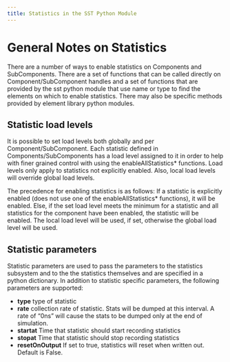 ```yaml
---
title: Statistics in the SST Python Module
---
```


<!---
SAND2022-6843 O
Source: sst-documentation/manuals/python
--->

# General Notes on Statistics

There are a number of ways to enable statistics on Components and SubComponents. There are a set of functions that can be called directly on Component/SubComponent handles and a set of functions that are provided by the sst python module that use name or type to find the elements on which to enable statistics. There may also be specific methods provided by element library python modules. 

## Statistic load levels

It is possible to set load levels both globally and per Component/SubComponent. Each statistic defined in Components/SubComponents has a load level assigned to it in order to help with finer grained control with using the enableAllStatistics\* functions. Load levels only apply to statistics not explicitly enabled. Also, local load levels will override global load levels. 

The precedence for enabling statistics is as follows: If a statistic is explicitly enabled (does not use one of the enableAllStatistics\* functions), it will be enabled. Else, if the set load level meets the minimum for a statistic and all statistics for the component have been enabled, the statistic will be enabled. The local load level will be used, if set, otherwise the global load level will be used. 

## Statistic parameters

Statistic parameters are used to pass the parameters to the statistics subsystem and to the the statistics themselves and are specified in a python dictionary. In addition to statistic specific parameters, the following parameters are supported: 

  * **type** type of statistic 
  * **rate** collection rate of statistic. Stats will be dumped at this interval. A rate of “0ns” will cause the stats to be dumped only at the end of simulation. 
  * **startat** Time that statistic should start recording statistics 
  * **stopat** Time that statistic should stop recording statistics 
  * **resetOnOutput** If set to true, statistics will reset when written out. Default is False.

